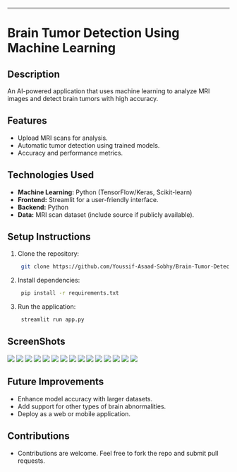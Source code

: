 
---
# Brain Tumor Detection Using Machine Learning

## Description
An AI-powered application that uses machine learning to analyze MRI images and detect brain tumors with high accuracy.

## Features
- Upload MRI scans for analysis.
- Automatic tumor detection using trained models.
- Accuracy and performance metrics.

## Technologies Used
- **Machine Learning:** Python (TensorFlow/Keras, Scikit-learn)
- **Frontend:** Streamlit for a user-friendly interface.
- **Backend:** Python
- **Data:** MRI scan dataset (include source if publicly available).

## Setup Instructions
1. Clone the repository:
   ```bash
    git clone https://github.com/Youssif-Asaad-Sobhy/Brain-Tumor-Detection-Using-ML.git
2. Install dependencies:
   ```bash
    pip install -r requirements.txt
3. Run the application:
   ```bash
    streamlit run app.py
## ScreenShots
  <img src="Slides\Slide1.JPG" >
  <img src="Slides\Slide2.JPG" >
  <img src="Slides\Slide3.JPG" >
  <img src="Slides\Slide4.JPG" >
  <img src="Slides\Slide5.JPG" >
  <img src="Slides\Slide6.JPG" >
  <img src="Slides\Slide7.JPG" >
  <img src="Slides\Slide8.JPG" >
  <img src="Slides\Slide9.JPG" >
  <img src="Slides\Slide10.JPG" >
  <img src="Slides\Slide11.JPG" >
  <img src="Slides\Slide12.JPG" >
  <img src="Slides\Slide13.JPG" >
  <img src="Slides\Slide14.JPG" >
  <img src="Slides\Slide15.JPG" >
  
## Future Improvements
  - Enhance model accuracy with larger datasets.
  - Add support for other types of brain abnormalities.
  - Deploy as a web or mobile application.

## Contributions
- Contributions are welcome. Feel free to fork the repo and submit pull requests.
